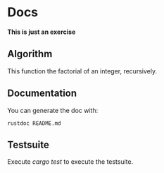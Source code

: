 # Docs

**This is just an exercise**

## Algorithm

This function the factorial of an integer, recursively.

## Documentation

You can generate the doc with:
```shell
rustdoc README.md
```

## Testsuite

Execute *cargo test* to execute the testsuite.
